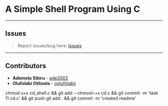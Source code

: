 # A Simple Shell Program Using C

---

## Issues

> Report issues/bug here: [Issues](https://github.com/oolufolabii/simple_shell/issues)

---

## Contributors

+ **Ademola Sikiru** - [ade2002](https://github.com/Ade2002/)
+ **Olufolabi Otitoola** - [oolufolabii](github.com/oolufolabii/)


chmod u+x cd_shell.c && git add --chmod=+x cd.c && git commit -m 'task 11 cd.c' && git push
git add . && git commit -m 'created readme'
